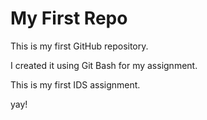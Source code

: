 # My First Repo

This is my first GitHub repository.

I created it using Git Bash for my assignment.

This is my first IDS assignment.

yay!

